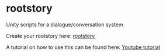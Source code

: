 # rootstory
Unity scripts for a dialogue/conversation system

Create your rootstory here: <a href="https://www.rootbin.dev/createstory">rootstory</a>

A tutorial on how to use this can be found here: <a href="https://www.youtube.com/watch?v=dm_axDpR_F8&ab_channel=RootbinStudio">Youtube tutorial</a>
